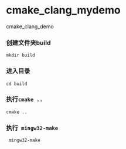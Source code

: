 # cmake_clang_mydemo
cmake_clang_demo

### 创建文件夹build
```
mkdir build
```
### 进入目录
```
cd build
```
### 执行`cmake ..`
```
cmake ..
```

### 执行` mingw32-make`
```
 mingw32-make
```
